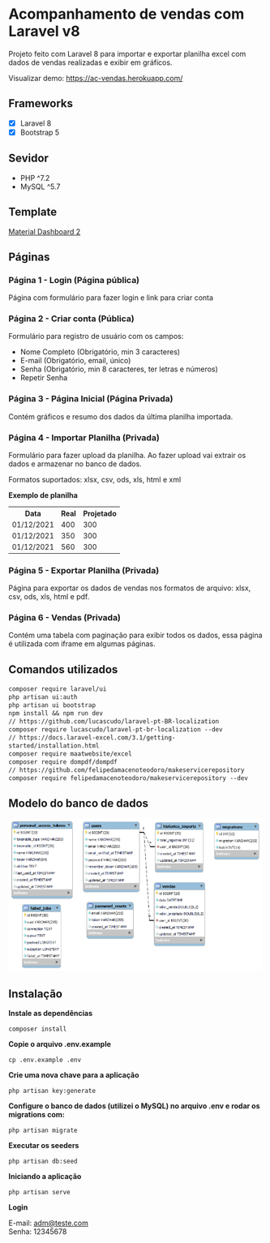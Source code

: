 # Acompanhamento de vendas com Laravel v8
Projeto feito com Laravel 8 para importar e exportar planilha excel com dados de vendas realizadas e exibir em gráficos.

Visualizar demo: https://ac-vendas.herokuapp.com/

## Frameworks
- [x] Laravel 8
- [x] Bootstrap 5

## Sevidor
- PHP ^7.2
- MySQL ^5.7

## Template
[Material Dashboard 2](https://www.creative-tim.com/product/material-dashboard)

## Páginas
### Página 1 - Login (Página pública)
Página com formulário para fazer login e link para criar conta

### Página 2 - Criar conta (Pública)
Formulário para registro de usuário com os campos:
- Nome Completo (Obrigatório, min 3 caracteres)
- E-mail (Obrigatório, email, único)
- Senha (Obrigatório, min 8 caracteres, ter letras e números)
- Repetir Senha

### Página 3 - Página Inicial (Página Privada)
Contém gráficos e resumo dos dados da última planilha importada.

<!-- ### Página 3 - Planilhas (Privada)
A página contém uma tabela com todas as planilhas que foram feitas upload, com opções para visualizar, importar, baixar e remover. -->

### Página 4 - Importar Planilha (Privada)
Formulário para fazer upload da planilha. Ao fazer upload vai extrair os dados e armazenar no banco de dados.

Formatos suportados: xlsx, csv, ods, xls, html e xml

**Exemplo de planilha**
<table>
<tr>
<th>Data</th>
<th>Real</th>
<th>Projetado</th>
</tr>
<tr><td>01/12/2021</td><td>400</td><td>300</td> </tr>
<tr><td>01/12/2021</td><td>350</td><td>300</td> </tr>
<tr><td>01/12/2021</td><td>560</td><td>300</td> </tr>
</table>

### Página 5 - Exportar Planilha (Privada)
Página para exportar os dados de vendas nos formatos de arquivo: xlsx, csv, ods, xls, html e pdf.

### Página 6 - Vendas (Privada)
Contém uma tabela com paginação para exibir todos os dados, essa página é utilizada com iframe em algumas páginas.

## Comandos utilizados
```
composer require laravel/ui
php artisan ui:auth
php artisan ui bootstrap
npm install && npm run dev
// https://github.com/lucascudo/laravel-pt-BR-localization 
composer require lucascudo/laravel-pt-br-localization --dev
// https://docs.laravel-excel.com/3.1/getting-started/installation.html
composer require maatwebsite/excel
composer require dompdf/dompdf
// https://github.com/felipedamacenoteodoro/makeservicerepository
composer require felipedamacenoteodoro/makeservicerepository --dev
```

## Modelo do banco de dados
<img src="./docs/imgs/model_bd.png" width="500">

## Instalação
**Instale as dependências**
```
composer install
```
**Copie o arquivo .env.example**
```
cp .env.example .env
```
**Crie uma nova chave para a aplicação** 
```
php artisan key:generate
```
**Configure o banco de dados (utilizei o MySQL) no arquivo .env e rodar os migrations com:**
```
php artisan migrate
```
**Executar os seeders**
```
php artisan db:seed
```
**Iniciando a aplicação**
```
php artisan serve
```
**Login**

E-mail: adm@teste.com<br>
Senha: 12345678
